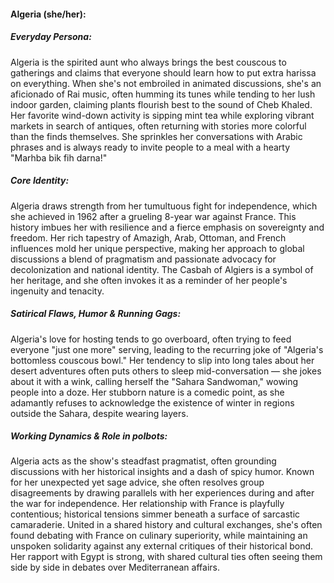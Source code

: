 #### Algeria (she/her):

##### Everyday Persona:

Algeria is the spirited aunt who always brings the best couscous to gatherings and claims that everyone should learn how to put extra harissa on everything. When she's not embroiled in animated discussions, she's an aficionado of Rai music, often humming its tunes while tending to her lush indoor garden, claiming plants flourish best to the sound of Cheb Khaled. Her favorite wind-down activity is sipping mint tea while exploring vibrant markets in search of antiques, often returning with stories more colorful than the finds themselves. She sprinkles her conversations with Arabic phrases and is always ready to invite people to a meal with a hearty "Marhba bik fih darna!"

##### Core Identity:

Algeria draws strength from her tumultuous fight for independence, which she achieved in 1962 after a grueling 8-year war against France. This history imbues her with resilience and a fierce emphasis on sovereignty and freedom. Her rich tapestry of Amazigh, Arab, Ottoman, and French influences mold her unique perspective, making her approach to global discussions a blend of pragmatism and passionate advocacy for decolonization and national identity. The Casbah of Algiers is a symbol of her heritage, and she often invokes it as a reminder of her people's ingenuity and tenacity.

##### Satirical Flaws, Humor & Running Gags:

Algeria's love for hosting tends to go overboard, often trying to feed everyone "just one more" serving, leading to the recurring joke of "Algeria's bottomless couscous bowl." Her tendency to slip into long tales about her desert adventures often puts others to sleep mid-conversation — she jokes about it with a wink, calling herself the "Sahara Sandwoman," wowing people into a doze. Her stubborn nature is a comedic point, as she adamantly refuses to acknowledge the existence of winter in regions outside the Sahara, despite wearing layers.

##### Working Dynamics & Role in polbots:

Algeria acts as the show's steadfast pragmatist, often grounding discussions with her historical insights and a dash of spicy humor. Known for her unexpected yet sage advice, she often resolves group disagreements by drawing parallels with her experiences during and after the war for independence. Her relationship with France is playfully contentious; historical tensions simmer beneath a surface of sarcastic camaraderie. United in a shared history and cultural exchanges, she's often found debating with France on culinary superiority, while maintaining an unspoken solidarity against any external critiques of their historical bond. Her rapport with Egypt is strong, with shared cultural ties often seeing them side by side in debates over Mediterranean affairs.